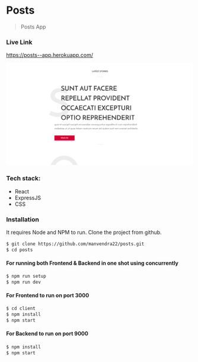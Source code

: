 # Posts

> Posts App

### Live Link

https://posts--app.herokuapp.com/

![Screenshot](posts.png)

### Tech stack:

- React
- ExpressJS
- CSS

### Installation

It requires Node and NPM to run.
Clone the project from github.

    $ git clone https://github.com/manvendra22/posts.git
    $ cd posts

#### For running both Frontend & Backend in one shot using concurrently

    $ npm run setup
    $ npm run dev

#### For Frontend to run on port 3000

    $ cd client
    $ npm install
    $ npm start

#### For Backend to run on port 9000

    $ npm install
    $ npm start
